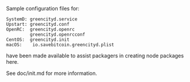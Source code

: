 Sample configuration files for:
```
SystemD: greencityd.service
Upstart: greencityd.conf
OpenRC:  greencityd.openrc
         greencityd.openrcconf
CentOS:  greencityd.init
macOS:    io.savebitcoin.greencityd.plist
```
have been made available to assist packagers in creating node packages here.

See doc/init.md for more information.
